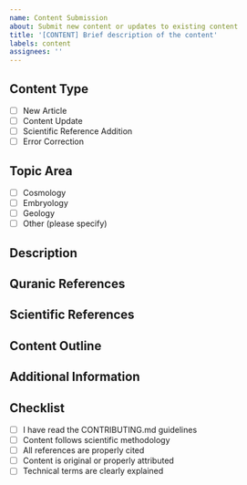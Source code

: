 ```yaml
---
name: Content Submission
about: Submit new content or updates to existing content
title: '[CONTENT] Brief description of the content'
labels: content
assignees: ''
---
```


## Content Type
<!-- Select the type of submission -->
- [ ] New Article
- [ ] Content Update
- [ ] Scientific Reference Addition
- [ ] Error Correction

## Topic Area
<!-- Which section does this content belong to? -->
- [ ] Cosmology
- [ ] Embryology
- [ ] Geology
- [ ] Other (please specify)

## Description
<!-- Provide a brief description of the content -->

## Quranic References
<!-- List relevant Quranic verses with citations -->

## Scientific References
<!-- List scientific papers, books, or other academic sources -->

## Content Outline
<!-- For new articles, provide a brief outline -->

## Additional Information
<!-- Any other relevant information -->

## Checklist
- [ ] I have read the CONTRIBUTING.md guidelines
- [ ] Content follows scientific methodology
- [ ] All references are properly cited
- [ ] Content is original or properly attributed
- [ ] Technical terms are clearly explained
